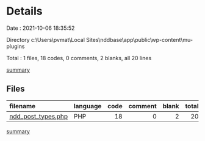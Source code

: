# Details

Date : 2021-10-06 18:35:52

Directory c:\Users\pvmat\Local Sites\nddbase\app\public\wp-content\mu-plugins

Total : 1 files,  18 codes, 0 comments, 2 blanks, all 20 lines

[summary](results.md)

## Files
| filename | language | code | comment | blank | total |
| :--- | :--- | ---: | ---: | ---: | ---: |
| [ndd_post_types.php](/ndd_post_types.php) | PHP | 18 | 0 | 2 | 20 |

[summary](results.md)